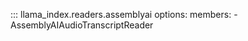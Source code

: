 ::: llama_index.readers.assemblyai
    options:
      members:
        - AssemblyAIAudioTranscriptReader
